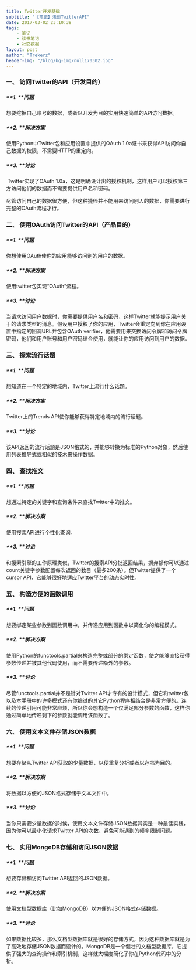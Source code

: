 ```yaml
---
title: Twitter开发基础
subtitle: "【笔记】浅谈TwitterAPI"
date: 2017-03-02 23:10:38
tags: 
	- 笔记
	- 读书笔记
	- 社交挖掘
layout: post
author: "Trekerz"
header-img: "/blog/bg-img/null170302.jpg"
---
```




### 一、   访问Twitter的API（开发目的）

##### **1.    **问题

想要挖掘自己账号的数据，或者以开发为目的实用快速简单的API访问数据。

##### **2.    **解决方案

使用Python中Twitter包和应用设置中提供的OAuth 1.0a证书来获得API访问你自己数据的权限，不需要HTTP的重定向。

##### **3.    **讨论

​        Twitter实现了OAuth 1.0a，这是明确设计出的授权机制，这样用户可以授权第三方访问他们的数据而不需要提供用户名和密码。

​        尽管访问自己的数据很方便，但这种捷径并不能用来访问别人的数据，你需要进行完整的OAuth流程才行。

### **二、   使用OAuth访问Twitter的API（产品目的）**

##### **1.    **问题

你想使用OAuth使你的应用能够访问别的用户的数据。

##### **2.    **解决方案

使用twitter包实现“OAuth”流程。

##### **3.    **讨论

 当请求访问用户数据时，你需要提供用户名和密码，这样Twitter就能提示用户关于的请求类型的消息。假设用户授权了你的应用，Twitter会重定向到你在应用设置中指定的回调URL并包含OAuth verifier，他需要用来交换访问令牌和访问令牌密码，他们和用户账号和用户密码结合使用，就能让你的应用访问到用户的数据。

### **三、   探索流行话题**

##### **1.    **问题

想知道在一个特定的地域内，Twitter上流行什么话题。

##### **2.    **解决方案

Twitter上的Trends API使你能够获得特定地域内的流行话题。

##### **3.    **讨论

该API返回的流行话题是JSON格式的，并能够转换为标准的Python对象，然后使用列表推导式或相似的技术来操作数据。

### 四、   查找推文

##### **1.    **问题

想通过特定的关键字和查询条件来查找Twitter中的推文。

##### **2.    **解决方案

使用搜索API进行个性化查询。

##### **3.    **讨论

和搜索引擎的工作原理类似，Twitter的搜索API分批返回结果，摒弃额你可以通过count关键字参数配置每次返回的数目（最多200条）。但Twitter提供了一个cursor API，它能够很好地适应Twitter平台的动态实时性。

### **五、   构造方便的函数调用**

##### **1.    **问题

想要绑定某些参数到函数调用中，并传递应用到函数中以简化你的编程模式。

##### **2.    **解决方案

使用Python的functools.partial来构造完整或部分的绑定函数，使之能够直接获得参数传递并被其他代码使用，而不需要传递额外的参数。

##### **3.    **讨论

尽管functools.partial并不是针对Twitter API才专有的设计模式，但它和twitter包以及本手册中的许多模式还有你编过的其它Python程序相结合是非常方便的。连续的传递引用可能非常麻烦，所以你会想构造一个仅满足部分参数的函数，这样你通过简单地传递剩下的参数就能调用该函数了。

### **六、   使用文本文件存储JSON数据**

##### **1.    **问题

想要存储从Twitter API获取的少量数据，以便重复分析或者以存档为目的。

##### **2.    **解决方案

将数据以方便的JSON格式存储于文本文件中。

##### **3.    **讨论

当你只需要少量数据的时候，使用文本文件存储JSON数据其实是一种最佳实践，因为你可以最小化请求Twitter API的次数，避免可能遇到的频率限制问题。

### **七、   实用MongoDB存储和访问JSON数据**

##### **1.    **问题

想要存储和访问Twitter API返回的JSON数据。

##### **2.    **解决方案

使用文档型数据库（比如MongoDB）以方便的JSON格式存储数据。

##### **3.    **讨论

如果数据比较多，那么文档型数据库就是很好的存储方式，因为这种数据库就是为了高效地存储JSON数据而设计的。MongoDB是一个健壮的文档型数据库，它提供了强大的查询操作和索引机制，这样就大幅度简化了你在Python代码中的分析。

<br>

<br/>